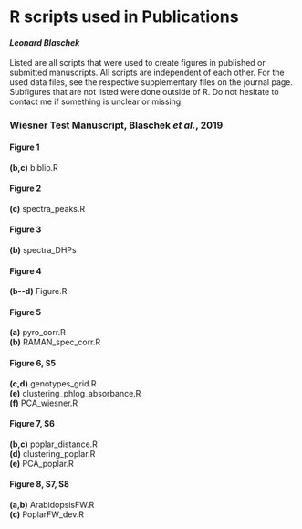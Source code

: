 # R scripts used in Publications
#### _Leonard Blaschek_

Listed are all scripts that were used to create figures in published or submitted manuscripts. All scripts are independent of each other. For the used data files, see the respective supplementary files on the journal page. Subfigures that are not listed were done outside of R. Do not hesitate to contact me if something is unclear or missing.  

### Wiesner Test Manuscript, Blaschek _et al._, 2019
#### Figure 1
**(b,c)** biblio.R

#### Figure 2 
**(c)** spectra_peaks.R

#### Figure 3
**(b)** spectra_DHPs

#### Figure 4
**(b--d)** Figure.R

#### Figure 5
**(a)** pyro_corr.R  
**(b)** RAMAN_spec_corr.R  

#### Figure 6, S5
**(c,d)** genotypes_grid.R  
**(e)** clustering_phlog_absorbance.R  
**(f)** PCA_wiesner.R  

#### Figure 7, S6
**(b,c)** poplar_distance.R  
**(d)** clustering_poplar.R  
**(e)** PCA_poplar.R  

#### Figure 8, S7, S8
**(a,b)** ArabidopsisFW.R  
**(c)** PoplarFW_dev.R
